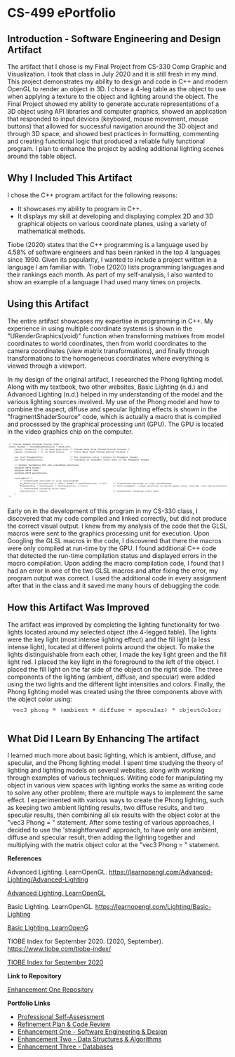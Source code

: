 # CS-499 ePortfolio

## Introduction - Software Engineering and Design Artifact

The artifact that I chose is my Final Project from CS-330 Comp Graphic and Visualization. I took that class in July 2020 and it is still fresh in my mind. This project demonstrates my ability to design and code in C++ and modern OpenGL to render an object in 3D. I chose a 4-leg table as the object to use when applying a texture to the object and lighting around the object. The Final Project showed my ability to generate accurate representations of a 3D object using API libraries and computer graphics, showed an application that responded to input devices (keyboard, mouse movement, mouse buttons) that allowed for successful navigation around the 3D object and through 3D space, and showed best practices in formatting, commenting and creating functional logic that produced a reliable fully functional program. I plan to enhance the project by adding additional lighting scenes around the table object.

## Why I Included This Artifact

I chose the C++ program artifact for the following reasons:
- It showcases my ability to program in C++.
- It displays my skill at developing and displaying complex 2D and 3D graphical objects on various coordinate planes, using a variety of mathematical methods.

Tiobe (2020) states that the C++ programming is a language used by 4.58% of software engineers and has been ranked in the top 4 languages since 1990. Given its popularity, I wanted to include a project written in a language I am familiar with. Tiobe (2020) lists programming languages and their rankings each month. As part of my self-analysis, I also wanted to show an example of a language I had used many times on projects.

## Using this Artifact

The entire artifact showcases my expertise in programming in C++. My experience in using multiple coordinate systems is shown in the "URenderGraphics(void)" function when transforming matrixes from model coordinates to world coordinates, then from world coordinates to the camera coordinates (view matrix transformations), and finally through transformations to the homogeneous coordinates where everything is viewed through a viewport.

In my design of the original artifact, I researched the Phong lighting model. Along with my textbook, two other websites, Basic Lighting (n.d.) and Advanced Lighting (n.d.) helped in my understanding of the model and the various lighting sources involved. My use of the Phong model and how to combine the aspect, diffuse and specular lighting effects is shown in the "fragmentShaderSource" code, which is actually a macro that is compiled and processed by the graphical processing unit (GPU). The GPU is located in the video graphics chip on the computer.

![Image](images/E1/VertexShader.png)

Early on in the development of this program in my CS-330 class, I discovered that my code compiled and linked correctly, but did not produce the correct visual output. I knew from my analysis of the code that the GLSL macros were sent to the graphics processing unit for execution. Upon Googling the GLSL macros in the code, I discovered that there the macros were only compiled at run-time by the GPU. I found additional C++ code that detected the run-time compilation status and displayed errors in the macro compilation. Upon adding the macro compilation code, I found that I had an error in one of the two GLSL macros and after fixing the error, my program output was correct. I used the additional code in every assignment after that in the class and it saved me many hours of debugging the code.

## How this Artifact Was Improved

The artifact was improved by completing the lighting functionality for two lights located around my selected object (the 4-legged table). The lights were the key light (most intense lighting effect) and the fill light (a less intense light), located at different points around the object. To make the lights distinguishable from each other, I made the key light green and the fill light red. I placed the key light in the foreground to the left of the object. I placed the fill light on the far side of the object on the right side. The three components of the lighting (ambient, diffuse, and specular) were added using the two lights and the different light intensities and colors. Finally, the Phong lighting model was created using the three components above with the object color using:
![Image](images/E1/PhongLine.png)

## What Did I Learn By Enhancing The artifact

I learned much more about basic lighting, which is ambient, diffuse, and specular, and the Phong lighting model. I spent time studying the theory of lighting and lighting models on several websites, along with working through examples of various techniques. Writing code for manipulating my object in various view spaces with lighting works the same as writing code to solve any other problem; there are multiple ways to implement the same effect. I experimented with various ways to create the Phong lighting, such as keeping two ambient lighting results, two diffuse results, and two specular results, then combining all six results with the object color at the "vec3 Phong = " statement. After some testing of various approaches, I decided to use the 'straightforward' approach, to have only one ambient, diffuse and specular result, then adding the lighting together and multiplying with the matrix object color at the "vec3 Phong = " statement.

**References**

Advanced Lighting. LearnOpenGL. https://learnopengl.com/Advanced-Lighting/Advanced-Lighting

[Advanced Lighting. LearnOpenGL](https://learnopengl.com/Advanced-Lighting/Advanced-Lighting)

Basic Lighting. LearnOpenGL. https://learnopengl.com/Lighting/Basic-Lighting

[Basic Lighting. LearnOpenG](https://learnopengl.com/Lighting/Basic-Lighting)

TIOBE Index for September 2020. (2020, September). https://www.tiobe.com/tiobe-index/

[TIOBE Index for September 2020](https://www.tiobe.com/tiobe-index/)

**Link to Repository**

[Enhancement One Repository](https://github.com/w-coleman-moore/EnhancementOne)

**Portfolio Links**<br>
* [Professional Self-Assessment](index.md)<br>
* [Refinement Plan & Code Review](CodeReview.md)<br>
* [Enhancement One - Software Engineering & Design](EnhancementOne.md)<br>
* [Enhancement Two - Data Structures & Algorithms](EnhancementTwo.md)<br>
* [Enhancement Three - Databases](EnhancementThree.md)

